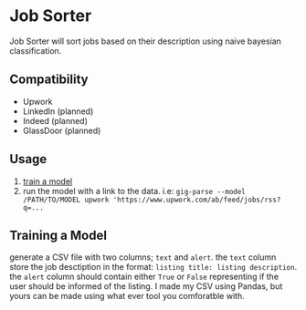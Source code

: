 # Job Sorter

Job Sorter will sort jobs based on their description using naive bayesian classification.

## Compatibility

- Upwork
- LinkedIn (planned)
- Indeed (planned)
- GlassDoor (planned)

## Usage

1. [train a model](#training-a-model)
2. run the model with a link to the data. i.e: `gig-parse --model /PATH/TO/MODEL upwork 'https://www.upwork.com/ab/feed/jobs/rss?q=...`

## Training a Model

generate a CSV file with two columns; `text` and `alert`. the `text` column store the job desctiption in the format: `listing title: listing description`. the `alert` column should contain either `True` or `False` representing if the user should be informed of the listing. I made my CSV using Pandas, but yours can be made using what ever tool you comforatble with.
